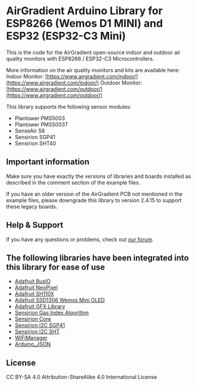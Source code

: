 AirGradient Arduino Library for ESP8266 (Wemos D1 MINI) and ESP32 (ESP32-C3 Mini)
=====================================================================================================

This is the code for the AirGradient open-source indoor and outdoor air quality monitors with ESP8266 / ESP32-C3 Microcontrollers.

More information on the air quality monitors and kits are available here:
Indoor Monitor: [https://www.airgradient.com/indoor/](https://www.airgradient.com/indoor/)
Outdoor Monitor: [https://www.airgradient.com/outdoor/](https://www.airgradient.com/outdoor/)

This library supports the following sensor modules:
- Plantower PMS5003
- Plantower PMS5003T
- SenseAir S8
- Sensirion SGP41
- Sensirion SHT40

## Important information

Make sure you have exactly the versions of libraries and boards installed as described in the comment section of the example files.

If you have an older version of the AirGradient PCB not mentioned in the example files, please downgrade this library to version 2.4.15 to support these legacy boards.

## Help & Support

If you have any questions or problems, check out [our forum](https://forum.airgradient.com/). 

## The following libraries have been integrated into this library for ease of use

- [Adafruit BusIO](https://github.com/adafruit/Adafruit_BusIO)
- [Adafruit NeoPixel](https://github.com/adafruit/Adafruit_NeoPixel)
- [Adafruit SH110X](https://github.com/adafruit/Adafruit_SH110X)
- [Adafruit SSD1306 Wemos Mini OLED](https://github.com/stblassitude/Adafruit_SSD1306_Wemos_OLED)
- [Adafruit GFX Library](https://github.com/adafruit/Adafruit-GFX-Library)
- [Sensirion Gas Index Algorithm](https://github.com/Sensirion/arduino-gas-index-algorithm)
- [Sensirion Core](https://github.com/Sensirion/arduino-core/)
- [Sensirion I2C SGP41](https://github.com/Sensirion/arduino-i2c-sgp41)
- [Sensirion I2C SHT](https://github.com/Sensirion/arduino-sht)
- [WiFiManager](https://github.com/tzapu/WiFiManager)
- [Arduino_JSON](https://github.com/arduino-libraries/Arduino_JSON)

## License
CC BY-SA 4.0 Attribution-ShareAlike 4.0 International License
